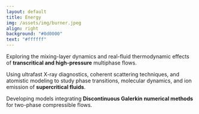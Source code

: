 ```yaml
---
layout: default
title: Energy
img: /assets/img/burner.jpeg
align: right
background: "#0d0000"
text: "#ffffff"
---
```


<p class="card-text">
  <i class="fa-solid fa-tint"></i>
  <span>
    Exploring the mixing-layer dynamics and real-fluid thermodynamic effects of <strong>transcritical and high-pressure</strong> multiphase flows.
  </span>
</p>
<p class="card-text">
  <i class="fa-solid fa-atom"></i>
  <span>
    Using ultrafast X-ray diagnostics, coherent scattering techniques, and atomistic modeling to study phase transitions, molecular dynamics, and ion emission of <strong>supercritical fluids</strong>.
  </span>
</p>
<p class="card-text">
  <i class="fa-solid fa-code"></i>
  <span>
    Developing models integrating <strong>Discontinuous Galerkin numerical methods</strong> for two-phase compressible flows.
  </span>
</p>